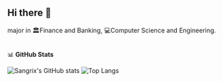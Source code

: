 ## Hi there 👋

major in 🏛️Finance and Banking, 💻Computer Science and Engineering.

<br>
📊 <strong>GitHub Stats</strong>

![Sangrix's GitHub stats](https://github-readme-stats.vercel.app/api?username=Sangrix&count_private=true&show_icons=true&theme=onedark)
![Top Langs](https://github-readme-stats.vercel.app/api/top-langs/?username=Sangrixtheme=onedark)




<!--
**Sangrix/Sangrix** is a ✨ _special_ ✨ repository because its `README.md` (this file) appears on your GitHub profile.

Here are some ideas to get you started:

- 🔭 I’m currently working on ...
- 🌱 I’m currently learning ...
- 👯 I’m looking to collaborate on ...
- 🤔 I’m looking for help with ...
- 💬 Ask me about ...
- 📫 How to reach me: ...
- 😄 Pronouns: ...
- ⚡ Fun fact: ...
-->
